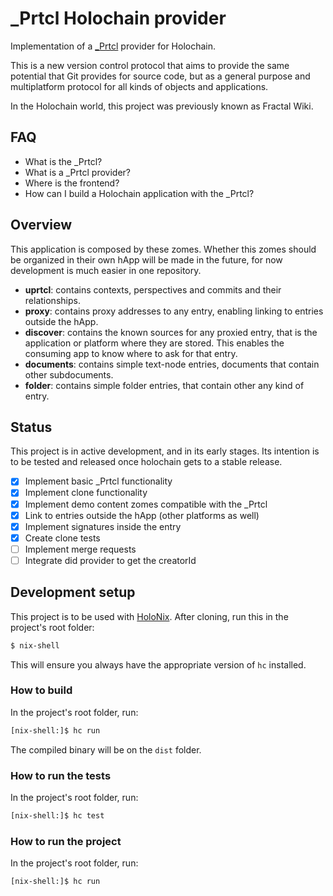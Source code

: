# _Prtcl Holochain provider

Implementation of a [_Prtcl](https://uprtcl.io) provider for Holochain. 

This is a new version control protocol that aims to provide the same potential that Git provides for source code, but as a general purpose and multiplatform protocol for all kinds of objects and applications.

In the Holochain world, this project was previously known as Fractal Wiki.

## FAQ

 - What is the _Prtcl?
 - What is a _Prtcl provider?
 - Where is the frontend?
 - How can I build a Holochain application with the _Prtcl?

## Overview

This application is composed by these zomes. Whether this zomes should be organized in their own hApp will be made in the future, for now development is much easier in one repository.

- **uprtcl**: contains contexts, perspectives and commits and their relationships.
- **proxy**: contains proxy addresses to any entry, enabling linking to entries outside the hApp.
- **discover**: contains the known sources for any proxied entry, that is the application or platform where they are stored. This enables the consuming app to know where to ask for that entry.
- **documents**: contains simple text-node entries, documents that contain other subdocuments. 
- **folder**: contains simple folder entries, that contain other any kind of entry.

## Status

This project is in active development, and in its early stages. Its intention is to be tested and released once holochain gets to a stable release.

- [x] Implement basic _Prtcl functionality
- [x] Implement clone functionality
- [x] Implement demo content zomes compatible with the _Prtcl
- [x] Link to entries outside the hApp (other platforms as well)
- [x] Implement signatures inside the entry
- [x] Create clone tests
- [ ] Implement merge requests
- [ ] Integrate did provider to get the creatorId

## Development setup

This project is to be used with [HoloNix](http://docs.holochain.love/). After cloning, run this in the project's root folder:

```bash
$ nix-shell
```

This will ensure you always have the appropriate version of `hc` installed.

### How to build

In the project's root folder, run:

```bash
[nix-shell:]$ hc run
```

The compiled binary will be on the `dist` folder.

### How to run the tests

In the project's root folder, run:

```bash
[nix-shell:]$ hc test
```

### How to run the project

In the project's root folder, run:

```bash
[nix-shell:]$ hc run
```
